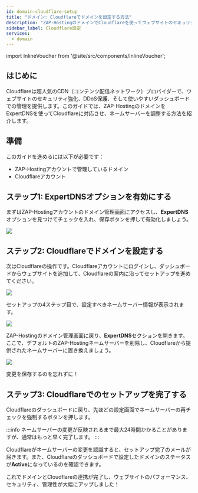 ```yaml
---
id: domain-cloudflare-setup
title: "ドメイン: Cloudflareでドメインを設定する方法"
description: "ZAP-HostingのドメインでCloudflareを使ってウェブサイトのセキュリティとパフォーマンスを強化する方法 → 今すぐチェック"
sidebar_label: Cloudflare設定
services:
  - domain
---
```


import InlineVoucher from '@site/src/components/InlineVoucher';

## はじめに

Cloudflareは超人気のCDN（コンテンツ配信ネットワーク）プロバイダーで、ウェブサイトのセキュリティ強化、DDoS保護、そして使いやすいダッシュボードでの管理を提供します。このガイドでは、ZAP-HostingのドメインをExpertDNSを使ってCloudflareに対応させ、ネームサーバーを調整する方法を紹介します。

## 準備
このガイドを進めるには以下が必要です：
- ZAP-Hostingアカウントで管理しているドメイン
- Cloudflareアカウント

## ステップ1: ExpertDNSオプションを有効にする

まずはZAP-Hostingアカウントのドメイン管理画面にアクセスし、**ExpertDNS**オプションを見つけてチェックを入れ、保存ボタンを押して有効化しましょう。

![](https://screensaver01.zap-hosting.com/index.php/s/ZdJDTfAtjQe5Xgt/preview)

## ステップ2: Cloudflareでドメインを設定する

次はCloudflareの操作です。Cloudflareアカウントにログインし、ダッシュボードからウェブサイトを追加して、Cloudflareの案内に沿ってセットアップを進めてください。

![](https://screensaver01.zap-hosting.com/index.php/s/aSFWP63XsHZsKk9/preview)

セットアップの4ステップ目で、設定すべきネームサーバー情報が表示されます。

![](https://screensaver01.zap-hosting.com/index.php/s/mN7gHoEZWjz7FJG/preview)

ZAP-Hostingのドメイン管理画面に戻り、**ExpertDNS**セクションを開きます。ここで、デフォルトのZAP-Hostingネームサーバーを削除し、Cloudflareから提供されたネームサーバーに置き換えましょう。

![](https://screensaver01.zap-hosting.com/index.php/s/cqboxyTns4o8B5j/preview)

変更を保存するのを忘れずに！

## ステップ3: Cloudflareでのセットアップを完了する

Cloudflareのダッシュボードに戻り、先ほどの設定画面でネームサーバーの再チェックを強制するボタンを押します。

:::info
ネームサーバーの変更が反映されるまで最大24時間かかることがありますが、通常はもっと早く完了します。
:::

Cloudflareがネームサーバーの変更を認識すると、セットアップ完了のメールが届きます。また、Cloudflareのダッシュボードで設定したドメインのステータスが**Active**になっているのを確認できます。

これでドメインとCloudflareの連携が完了し、ウェブサイトのパフォーマンス、セキュリティ、管理性が大幅にアップしました！

<InlineVoucher />